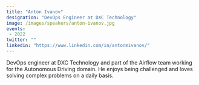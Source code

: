 ```yaml
---
title: "Anton Ivanov"
designation: "DevOps Engineer at DXC Technology"
image: /images/speakers/anton-ivanov.jpg
events:
 - 2022
twitter: ""
linkedin: "https://www.linkedin.com/in/antonmivanov/"
---
```


DevOps engineer at DXC Technology and part of the Airflow team working for the Autonomous Driving domain. He enjoys being challenged and loves solving complex problems on a daily basis.